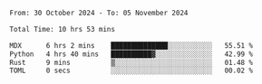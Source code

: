 <!--START_SECTION:waka-->

```txt
From: 30 October 2024 - To: 05 November 2024

Total Time: 10 hrs 53 mins

MDX      6 hrs 2 mins    ██████████████░░░░░░░░░░░   55.51 %
Python   4 hrs 40 mins   ██████████▓░░░░░░░░░░░░░░   42.99 %
Rust     9 mins          ▒░░░░░░░░░░░░░░░░░░░░░░░░   01.48 %
TOML     0 secs          ░░░░░░░░░░░░░░░░░░░░░░░░░   00.02 %
```

<!--END_SECTION:waka-->
